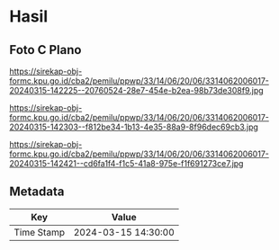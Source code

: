 # Hasil

## Foto C Plano

https://sirekap-obj-formc.kpu.go.id/cba2/pemilu/ppwp/33/14/06/20/06/3314062006017-20240315-142225--20760524-28e7-454e-b2ea-98b73de308f9.jpg

https://sirekap-obj-formc.kpu.go.id/cba2/pemilu/ppwp/33/14/06/20/06/3314062006017-20240315-142303--f812be34-1b13-4e35-88a9-8f96dec69cb3.jpg

https://sirekap-obj-formc.kpu.go.id/cba2/pemilu/ppwp/33/14/06/20/06/3314062006017-20240315-142421--cd6fa1f4-f1c5-41a8-975e-f1f691273ce7.jpg


## Metadata

| Key        | Value               |
| ---------- | ------------------- |
| Time Stamp | 2024-03-15 14:30:00 |



